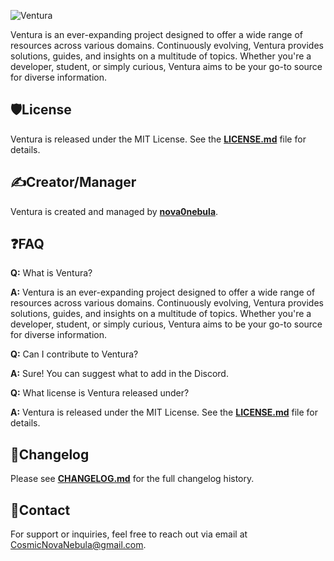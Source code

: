 ![Ventura](https://socialify.git.ci/nova0nebula/Ventura/image?font=Inter&forks=1&issues=1&name=1&owner=1&pattern=Floating%20Cogs&pulls=1&stargazers=1&theme=Auto)


Ventura is an ever-expanding project designed to offer a wide range of resources across various domains. Continuously evolving, Ventura provides solutions, guides, and insights on a multitude of topics. Whether you're a developer, student, or simply curious, Ventura aims to be your go-to source for diverse information.

## 🛡️**License**

Ventura is released under the MIT License. See the **[LICENSE.md](https://github.com/nova0nebula/Ventura/blob/main/Docs/LICENSE.md)** file for details.

## ✍️**Creator/Manager**

Ventura is created and managed by **[nova0nebula](https://github.com/nova0nebula)**.

## ❓**FAQ**

**Q:** What is Ventura?

**A:** Ventura is an ever-expanding project designed to offer a wide range of resources across various domains. Continuously evolving, Ventura provides solutions, guides, and insights on a multitude of topics. Whether you're a developer, student, or simply curious, Ventura aims to be your go-to source for diverse information.

**Q:** Can I contribute to Ventura?

**A:** Sure! You can suggest what to add in the Discord.

**Q:** What license is Ventura released under?

**A:** Ventura is released under the MIT License. See the **[LICENSE.md](https://github.com/nova0nebula/Ventura/blob/main/Docs/LICENSE.md)** file for details.

## 📝**Changelog**

Please see **[CHANGELOG.md](https://github.com/nova0nebula/Ventura/blob/main/Docs/CHANGELOG.md)** for the full changelog history.

## 📧**Contact**

For support or inquiries, feel free to reach out via email at CosmicNovaNebula@gmail.com.

